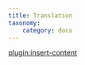 ```yaml
---
title: Translation
taxonomy:
    category: docs
---
```


[plugin:insert-content](/_partials/translation?zooseo|plg_system_zooseo)